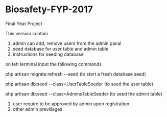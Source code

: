 # Biosafety-FYP-2017
Final Year Project

This version contain
1. admin can add, remove users from the admin panal
2. seed database for user table and admin table
3. instructions for seeding database

on teh terminal
input the following commands

  php artisan migrate:refresh --seed (to start a fresh database seed)
  
  php artisan db:seed --class=UserTableSeeder (to seed the user table)
  
  php artisan db:seed --class=AdminsTableSeeder (to seed the admin table)

1. user require to be approved by admin upon registration
2. other admin previllages
